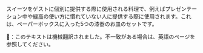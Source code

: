 <p>スイーツをゲストに個別に提供する際に使用される料理で、例えばプレゼンテーション中や<abbr title="fuchidaka, stacked sweets container">縁高</abbr>の使い方に慣れていない人に提供する際に使用されます。これは、ペーパーボックスに入った5つの漆器のお皿のセットです。</p>
👾：このテキストは機械翻訳されました。不一致がある場合は、英語のページを参照してください。
